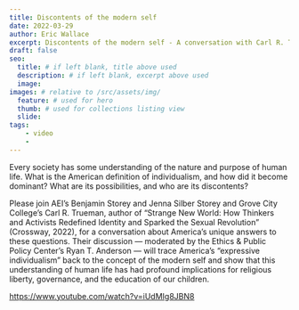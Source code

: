 ```yaml
---
title: Discontents of the modern self
date: 2022-03-29
author: Eric Wallace
excerpt: Discontents of the modern self - A conversation with Carl R. Trueman
draft: false
seo:
  title: # if left blank, title above used
  description: # if left blank, excerpt above used
  image:
images: # relative to /src/assets/img/
  feature: # used for hero
  thumb: # used for collections listing view
  slide:
tags:
    - video
    -
---
```

  Every society has some understanding of the nature and purpose of human life. What is the American definition of individualism, and how did it become dominant? What are its possibilities, and who are its discontents?

  Please join AEI’s Benjamin Storey and Jenna Silber Storey and Grove City College’s Carl R. Trueman, author of “Strange New World: How Thinkers and Activists Redefined Identity and Sparked the Sexual Revolution” (Crossway, 2022), for a conversation about America’s unique answers to these questions. Their discussion — moderated by the Ethics & Public Policy Center’s Ryan T. Anderson — will trace America’s “expressive individualism” back to the concept of the modern self and show that this understanding of human life has had profound implications for religious liberty, governance, and the education of our children.

https://www.youtube.com/watch?v=iUdMIg8JBN8
